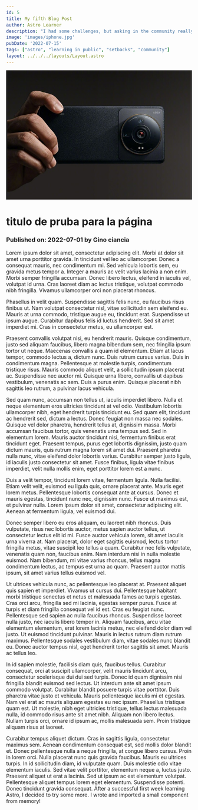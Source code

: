 ```yaml
---
id: 5
title: My fifth Blog Post
author: Astro Learner
description: "I had some challenges, but asking in the community really helped!"
image: 'images/iphone.jpg'
pubDate: '2022-07-15'
tags: ["astro", "learning in public", "setbacks", "community"]
layout: ../../../layouts/Layout.astro
---
```

![imagen-post](images/xiaomi.jpg)

# titulo de pruba para la página

### Published on: 2022-07-01 by Gino ciancia

Lorem ipsum dolor sit amet, consectetur adipiscing elit. Morbi at dolor sit amet urna porttitor gravida. In tincidunt vel leo ac ullamcorper. Donec a consequat mauris, nec condimentum mi. Sed vehicula lobortis sem, eu gravida metus tempor a. Integer a mauris ac velit varius lacinia a non enim. Morbi semper fringilla accumsan. Donec libero lectus, eleifend in iaculis vel, volutpat id urna. Cras laoreet diam ac lectus tristique, volutpat commodo nibh fringilla. Vivamus ullamcorper orci non placerat rhoncus.

Phasellus in velit quam. Suspendisse sagittis felis nunc, eu faucibus risus finibus ut. Nam volutpat consectetur nisl, vitae sollicitudin sem eleifend eu. Mauris at urna commodo, tristique augue eu, tincidunt erat. Suspendisse ut ipsum augue. Curabitur dapibus felis id luctus hendrerit. Sed sit amet imperdiet mi. Cras in consectetur metus, eu ullamcorper est.

Praesent convallis volutpat nisi, eu hendrerit mauris. Quisque condimentum, justo sed aliquam faucibus, libero magna bibendum sem, nec fringilla ipsum tortor ut neque. Maecenas convallis a quam id elementum. Etiam at lacus tempor, commodo lectus a, dictum nunc. Duis rutrum cursus varius. Duis in condimentum magna. Pellentesque at molestie turpis, condimentum tristique risus. Mauris commodo aliquet velit, a sollicitudin ipsum placerat ac. Suspendisse nec auctor mi. Quisque urna libero, convallis ut dapibus vestibulum, venenatis ac sem. Duis a purus enim. Quisque placerat nibh sagittis leo rutrum, a pulvinar lacus vehicula.

Sed quam nunc, accumsan non tellus ut, iaculis imperdiet libero. Nulla et neque elementum eros ultricies tincidunt at vel odio. Vestibulum lobortis ullamcorper nibh, eget hendrerit turpis tincidunt eu. Sed quam elit, tincidunt ac hendrerit sed, dictum a lectus. Donec feugiat non massa nec sodales. Quisque vel dolor pharetra, hendrerit tellus at, dignissim massa. Morbi accumsan faucibus tortor, quis venenatis urna tempus sed. Sed in elementum lorem. Mauris auctor tincidunt nisi, fermentum finibus erat tincidunt eget. Praesent tempus, purus eget lobortis dignissim, justo quam dictum mauris, quis rutrum magna lorem sit amet dui. Praesent pharetra nulla nunc, vitae eleifend dolor lobortis varius. Curabitur semper justo ligula, id iaculis justo consectetur sit amet. Fusce finibus, ligula vitae finibus imperdiet, velit nulla mollis enim, eget porttitor lorem est a nunc.

Duis a velit tempor, tincidunt lorem vitae, fermentum ligula. Nulla facilisi. Etiam velit velit, euismod eu ligula quis, ornare placerat ante. Mauris eget lorem metus. Pellentesque lobortis consequat ante at cursus. Donec et mauris egestas, tincidunt nunc nec, dignissim nunc. Fusce ut maximus est, et pulvinar nulla. Lorem ipsum dolor sit amet, consectetur adipiscing elit. Aenean at fermentum ligula, vel euismod dui.

Donec semper libero eu eros aliquam, eu laoreet nibh rhoncus. Duis vulputate, risus nec lobortis auctor, metus sapien auctor tellus, ut consectetur lectus elit id mi. Fusce auctor vehicula lorem, sit amet iaculis urna viverra at. Nam placerat, dolor eget sagittis euismod, lectus tortor fringilla metus, vitae suscipit leo tellus a quam. Curabitur nec felis vulputate, venenatis quam non, faucibus enim. Nam interdum nisi in nulla molestie euismod. Nam bibendum, mi vitae varius rhoncus, tellus magna condimentum lectus, ac tempus est urna ac quam. Praesent auctor mattis ipsum, sit amet varius tellus euismod vel.

Ut ultrices vehicula nunc, ac pellentesque leo placerat at. Praesent aliquet quis sapien et imperdiet. Vivamus ut cursus dui. Pellentesque habitant morbi tristique senectus et netus et malesuada fames ac turpis egestas. Cras orci arcu, fringilla sed mi lacinia, egestas semper purus. Fusce at turpis et diam fringilla consequat vel id est. Cras eu feugiat nunc. Pellentesque sed sapien ac nulla faucibus rhoncus. Suspendisse laoreet nulla justo, nec iaculis libero tempor in. Aliquam faucibus, arcu vitae elementum elementum, erat lorem lacinia metus, nec eleifend dolor diam vel justo. Ut euismod tincidunt pulvinar. Mauris in lectus rutrum diam rutrum maximus. Pellentesque sodales vestibulum diam, vitae sodales nunc blandit eu. Donec auctor tempus nisl, eget hendrerit tortor sagittis sit amet. Mauris ac tellus leo.

In id sapien molestie, facilisis diam quis, faucibus tellus. Curabitur consequat, orci at suscipit ullamcorper, velit mauris tincidunt arcu, consectetur scelerisque dui dui sed turpis. Donec id quam dignissim nisi fringilla blandit euismod sed lectus. Ut interdum ante sit amet ipsum commodo volutpat. Curabitur blandit posuere turpis vitae porttitor. Duis pharetra vitae justo et vehicula. Mauris pellentesque iaculis mi et egestas. Nam vel erat ac mauris aliquam egestas eu nec ipsum. Phasellus tristique quam est. Ut molestie, nibh eget ultricies tristique, tellus lectus malesuada nulla, id commodo risus ante sit amet nibh. Aliquam non libero lectus. Nullam turpis orci, ornare id ipsum ac, mollis malesuada sem. Proin tristique aliquam risus at laoreet.

Curabitur tempus aliquet dictum. Cras in sagittis ligula, consectetur maximus sem. Aenean condimentum consequat est, sed mollis dolor blandit et. Donec pellentesque nulla a neque fringilla, at congue libero cursus. Proin in lorem orci. Nulla placerat nunc quis gravida faucibus. Mauris eu ultrices turpis. In id sollicitudin diam, id vulputate quam. Duis molestie odio vitae elementum iaculis. Sed vitae velit porttitor, elementum neque a, luctus justo. Praesent aliquet ut erat a lacinia. Sed ut ipsum ac est elementum volutpat. Pellentesque aliquet tempus lorem eget elementum. Suspendisse potenti. Donec tincidunt gravida consequat.
After a successful first week learning Astro, I decided to try some more. I wrote and imported a small component from memory!